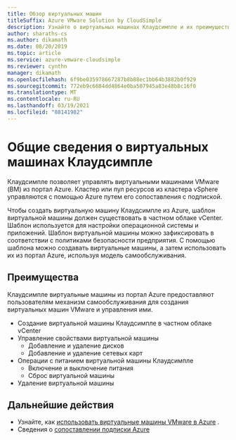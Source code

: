 ```yaml
---
title: Обзор виртуальных машин
titleSuffix: Azure VMware Solution by CloudSimple
description: Узнайте о виртуальных машинах Клаудсимпле и их преимуществах. Вы можете управлять виртуальными машинами VMware из портал Azure.
author: sharaths-cs
ms.author: dikamath
ms.date: 08/20/2019
ms.topic: article
ms.service: azure-vmware-cloudsimple
ms.reviewer: cynthn
manager: dikamath
ms.openlocfilehash: 6f9be035978667287b8b88ec1bb64b3882b0f929
ms.sourcegitcommit: 772eb9c6684dd4864e0ba507945a83e48b8c16f0
ms.translationtype: MT
ms.contentlocale: ru-RU
ms.lasthandoff: 03/19/2021
ms.locfileid: "88141982"
---
```

# <a name="cloudsimple-virtual-machines-overview"></a>Общие сведения о виртуальных машинах Клаудсимпле

Клаудсимпле позволяет управлять виртуальными машинами VMware (ВМ) из портал Azure.  Кластер или пул ресурсов из кластера vSphere управляются с помощью Azure путем его сопоставления с подпиской.

Чтобы создать виртуальную машину Клаудсимпле из Azure, шаблон виртуальной машины должен существовать в частном облаке vCenter.  Шаблон используется для настройки операционной системы и приложений.  Шаблон виртуальной машины можно зафиксировать в соответствии с политиками безопасности предприятия.  С помощью шаблона можно создавать виртуальные машины, а затем использовать их из портал Azure, используя модель самообслуживания.

## <a name="benefits"></a>Преимущества

Клаудсимпле виртуальные машины из портал Azure предоставляют пользователям механизм самообслуживания для создания виртуальных машин VMware и управления ими.

* Создание виртуальной машины Клаудсимпле в частном облаке vCenter
* Управление свойствами виртуальной машины
  * Добавление и удаление дисков
  * Добавление и удаление сетевых карт
* Операции с питанием виртуальной машины Клаудсимпле
  * Включение и выключение питания
  * Сброс виртуальной машины
* Удаление виртуальной машины

## <a name="next-steps"></a>Дальнейшие действия

* Узнайте, как [использовать виртуальные машины VMware в Azure](quickstart-create-vmware-virtual-machine.md) .
* Сведения о [сопоставлении подписки Azure](azure-subscription-mapping.md)
